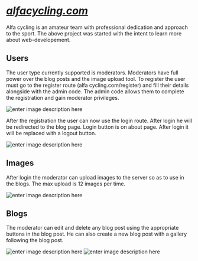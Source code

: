 
# *[alfacycling.com](alfacycling.com)*
Alfa cycling is an amateur team with professional dedication and approach to the sport. The above project was started with the intent to learn more about web-developement.


## Users

The user type currently supported is moderators. Moderators have full power over the blog posts and the image upload tool. To register the user must go to the register route (alfa cycling.com/register) and fill their details alongside with the admin code. The admin code allows them to complete the registration and gain moderator privileges. 

![enter image description here](https://ik.imagekit.io/zl35iokim/register_Pd80olAwE.png)

After the registration the user can now use the login route. After login he will be redirected to the blog page. Login button is on about page. After login it will be replaced with a logout button.

![enter image description here](https://ik.imagekit.io/zl35iokim/login_DdY3lyhXep6.png)
## Images

After login the moderator can upload images to the server so as to use in the blogs. The max upload is 12 images per time.

![enter image description here](https://ik.imagekit.io/zl35iokim/images_2Fdi449wF.png)

## Blogs 

The moderator can edit and delete any blog post using the appropriate buttons in the blog post. He can also create a new blog post with a gallery following the blog post. 

![enter image description here](https://ik.imagekit.io/zl35iokim/ne_y4DBNCMlP.png)
![enter image description here](https://ik.imagekit.io/zl35iokim/edit_e31BXOmTozr.png)
